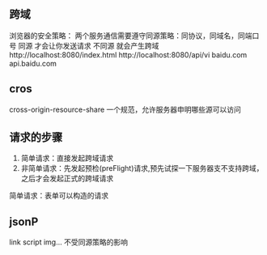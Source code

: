 ## 跨域
浏览器的安全策略：
两个服务通信需要遵守同源策略：同协议，同域名，同端口号
同源 才会让你发送请求
不同源 就会产生跨域
http://localhost:8080/index.html
http://localhost:8080/api/vi
baidu.com  api.baidu.com

## cros
cross-origin-resource-share
一个规范，允许服务器申明哪些源可以访问

## 请求的步骤
1. 简单请求：直接发起跨域请求
2. 非简单请求：先发起预检(preFlight)请求,预先试探一下服务器支不支持跨域，之后才会发起正式的跨域请求

简单请求：表单可以构造的请求

## jsonP
link script img... 不受同源策略的影响